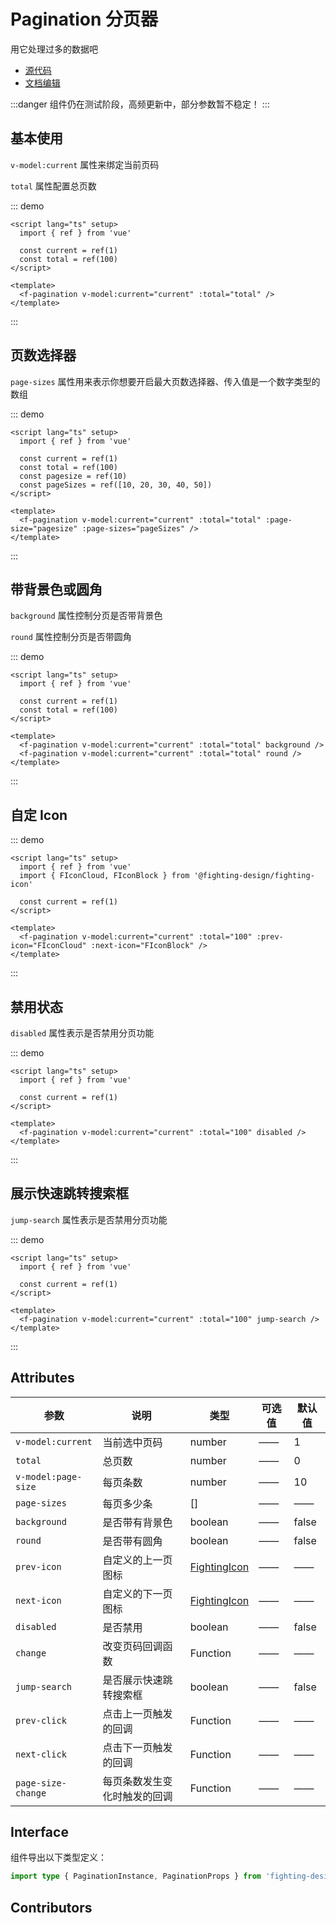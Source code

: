 # Pagination 分页器

用它处理过多的数据吧

- [源代码](https://github.com/FightingDesign/fighting-design/tree/master/packages/fighting-design/pagination)
- [文档编辑](https://github.com/FightingDesign/fighting-design/blob/master/docs/docs/components/pagination.md)

:::danger
组件仍在测试阶段，高频更新中，部分参数暂不稳定！
:::

## 基本使用

`v-model:current` 属性来绑定当前页码

`total` 属性配置总页数

::: demo

```vue
<script lang="ts" setup>
  import { ref } from 'vue'

  const current = ref(1)
  const total = ref(100)
</script>

<template>
  <f-pagination v-model:current="current" :total="total" />
</template>
```

:::

## 页数选择器

`page-sizes` 属性用来表示你想要开启最大页数选择器、传入值是一个数字类型的数组

::: demo

```vue
<script lang="ts" setup>
  import { ref } from 'vue'

  const current = ref(1)
  const total = ref(100)
  const pagesize = ref(10)
  const pageSizes = ref([10, 20, 30, 40, 50])
</script>

<template>
  <f-pagination v-model:current="current" :total="total" :page-size="pagesize" :page-sizes="pageSizes" />
</template>
```

:::

## 带背景色或圆角

`background` 属性控制分页是否带背景色

`round` 属性控制分页是否带圆角

::: demo

```vue
<script lang="ts" setup>
  import { ref } from 'vue'

  const current = ref(1)
  const total = ref(100)
</script>

<template>
  <f-pagination v-model:current="current" :total="total" background />
  <f-pagination v-model:current="current" :total="total" round />
</template>
```

:::

## 自定 Icon

::: demo

```vue
<script lang="ts" setup>
  import { ref } from 'vue'
  import { FIconCloud, FIconBlock } from '@fighting-design/fighting-icon'

  const current = ref(1)
</script>

<template>
  <f-pagination v-model:current="current" :total="100" :prev-icon="FIconCloud" :next-icon="FIconBlock" />
</template>
```

:::

## 禁用状态

`disabled` 属性表示是否禁用分页功能

::: demo

```vue
<script lang="ts" setup>
  import { ref } from 'vue'

  const current = ref(1)
</script>

<template>
  <f-pagination v-model:current="current" :total="100" disabled />
</template>
```

:::

## 展示快速跳转搜索框

`jump-search` 属性表示是否禁用分页功能

::: demo

```vue
<script lang="ts" setup>
  import { ref } from 'vue'

  const current = ref(1)
</script>

<template>
  <f-pagination v-model:current="current" :total="100" jump-search />
</template>
```

:::

## Attributes

| 参数                | 说明                         | 类型                                                               | 可选值 | 默认值 |
| ------------------- | ---------------------------- | ------------------------------------------------------------------ | ------ | ------ |
| `v-model:current`   | 当前选中页码                 | number                                                             | ——     | 1      |
| `total`             | 总页数                       | number                                                             | ——     | 0      |
| `v-model:page-size` | 每页条数                     | number                                                             | ——     | 10     |
| `page-sizes`        | 每页多少条                   | []                                                                 | ——     | ——     |
| `background`        | 是否带有背景色               | boolean                                                            | ——     | false  |
| `round`             | 是否带有圆角                 | boolean                                                            | ——     | false  |
| `prev-icon`         | 自定义的上一页图标           | <a href="/components/interface.html#fightingicon">FightingIcon</a> | ——     | ——     |
| `next-icon`         | 自定义的下一页图标           | <a href="/components/interface.html#fightingicon">FightingIcon</a> | ——     | ——     |
| `disabled`          | 是否禁用                     | boolean                                                            | ——     | false  |
| `change`            | 改变页码回调函数             | Function                                                           | ——     | ——     |
| `jump-search`       | 是否展示快速跳转搜索框       | boolean                                                            | ——     | false  |
| `prev-click`        | 点击上一页触发的回调         | Function                                                           | ——     | ——     |
| `next-click`        | 点击下一页触发的回调         | Function                                                           | ——     | ——     |
| `page-size-change`  | 每页条数发生变化时触发的回调 | Function                                                           | ——     | ——     |

## Interface

组件导出以下类型定义：

```ts
import type { PaginationInstance, PaginationProps } from 'fighting-design'
```

## Contributors

<a href="https://github.com/Tyh2001" target="_blank">
  <f-avatar round src="https://avatars.githubusercontent.com/u/73180970?v=4" />
</a>

<a href="https://github.com/OnlyShadows" target="_blank">
  <f-avatar round src="https://avatars.githubusercontent.com/u/54928569?v=4" />
</a>
